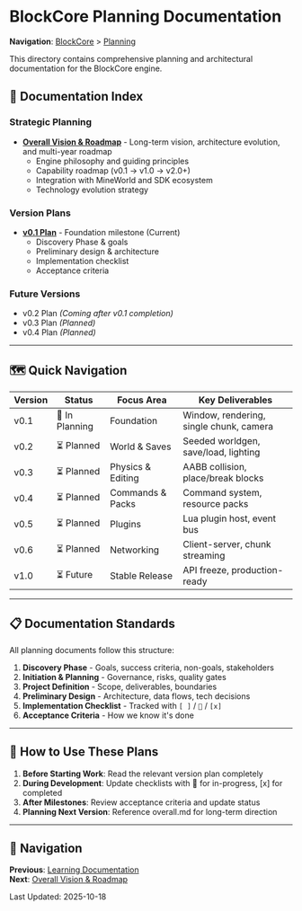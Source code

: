 # BlockCore Planning Documentation

**Navigation**: [BlockCore](../README.md) > [Planning](README.md)

This directory contains comprehensive planning and architectural documentation for the BlockCore engine.

## 📑 Documentation Index

### Strategic Planning

- **[Overall Vision & Roadmap](overall.md)** - Long-term vision, architecture evolution, and multi-year roadmap
  - Engine philosophy and guiding principles
  - Capability roadmap (v0.1 → v1.0 → v2.0+)
  - Integration with MineWorld and SDK ecosystem
  - Technology evolution strategy

### Version Plans

- **[v0.1 Plan](v0.1.md)** - Foundation milestone (Current)
  - Discovery Phase & goals
  - Preliminary design & architecture
  - Implementation checklist
  - Acceptance criteria

### Future Versions

- v0.2 Plan *(Coming after v0.1 completion)*
- v0.3 Plan *(Planned)*
- v0.4 Plan *(Planned)*

---

## 🗺️ Quick Navigation

| Version | Status | Focus Area | Key Deliverables |
|---------|--------|------------|------------------|
| v0.1 | 🚧 In Planning | Foundation | Window, rendering, single chunk, camera |
| v0.2 | ⏳ Planned | World & Saves | Seeded worldgen, save/load, lighting |
| v0.3 | ⏳ Planned | Physics & Editing | AABB collision, place/break blocks |
| v0.4 | ⏳ Planned | Commands & Packs | Command system, resource packs |
| v0.5 | ⏳ Planned | Plugins | Lua plugin host, event bus |
| v0.6 | ⏳ Planned | Networking | Client-server, chunk streaming |
| v1.0 | ⏳ Future | Stable Release | API freeze, production-ready |

---

## 📋 Documentation Standards

All planning documents follow this structure:

1. **Discovery Phase** - Goals, success criteria, non-goals, stakeholders
2. **Initiation & Planning** - Governance, risks, quality gates
3. **Project Definition** - Scope, deliverables, boundaries
4. **Preliminary Design** - Architecture, data flows, tech decisions
5. **Implementation Checklist** - Tracked with `[ ]` / `🚧` / `[x]`
6. **Acceptance Criteria** - How we know it's done

---

## 🔄 How to Use These Plans

1. **Before Starting Work**: Read the relevant version plan completely
2. **During Development**: Update checklists with 🚧 for in-progress, [x] for completed
3. **After Milestones**: Review acceptance criteria and update status
4. **Planning Next Version**: Reference overall.md for long-term direction

---

## 📖 Navigation

**Previous**: [Learning Documentation](../learning/README.md)  
**Next**: [Overall Vision & Roadmap](overall.md)

Last Updated: 2025-10-18

